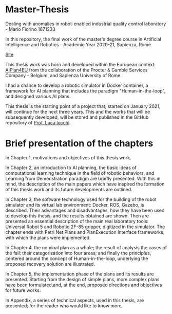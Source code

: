 # Master-Thesis

Dealing with anomalies in robot-enabled industrial quality control laboratory - Mario Fiorino 1871233

In this repository, the final work of the master's degree course in Artificial Intelligence and Robotics - Academic Year 2020-21, Sapienza, Rome

[Site](https://sites.google.com/view/mariofiorinothesis/home)

This thesis work was born and developed within the European context: [AIPlan4EU](https://www.aiplan4eu-project.eu/) from the collaboration of the Procter & Gamble Services Company - Belgium, and Sapienza University of Rome.

I had a chance to develop a robotic simulator in Docker container, a framework for AI planning that includes the paradigm "Human-in-the-loop", and designed various AI plans. 

This thesis is the starting point of a project that, started on January 2021, will continue for the next three years. This and the works that will be subsequently developed, will be stored and published in the GitHub repository of [Prof. Luca Iocchi](https://github.com/iocchi).

# Brief presentation of the chapters

In Chapter 1, motivations and objectives of this thesis work.

In Chapter 2, an introduction to AI planning, the basic ideas of computational learning technique in the field of robotic behaviors, and Learning from Demonstration paradigm are briefly presented. With this in mind, the description of the main papers which have inspired the formation of this thesis work and its future developments are outlined.

In Chapter 3, the software technology used for the building of the robot simulator and its virtual lab environment: Docker, ROS, Gazebo, is described. Their advantages and disadvantages, how they have been used to develop this thesis, and the results obtained are shown. Then are presented an essential description of the main real laboratory tools: Universal Robot 5 and Robotiq 2F-85 gripper, digitized in the simulator. The chapter ends with Petri Net Plans and PlanExecution Interface frameworks, with which the plans were implemented.

In Chapter 4, the nominal plan as a whole; the result of analysis the cases of the fail: their categorization into four areas; and finally the principles, centered around the concept of Human-in-the-loop, underlying the proposed recovery solution are illustrated.

In Chapter 5, the implementation phase of the plans and its results are presented. Starting from the design of simple plans, more complex plans have been formulated,and, at the end, proposed directions and objectives for future works.

In Appendix, a series of technical aspects, used in this thesis, are presented; for the reader who would like to know more.
